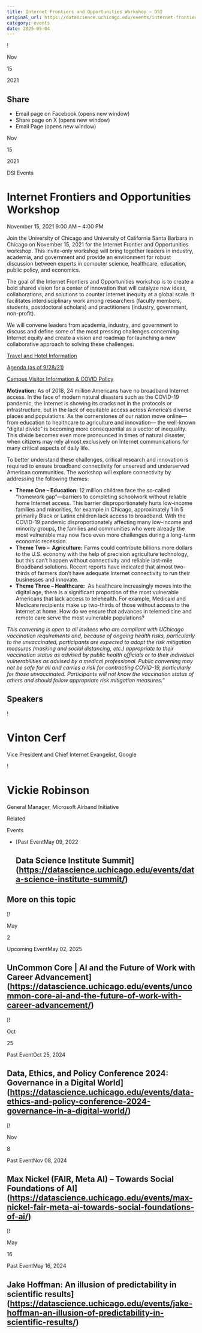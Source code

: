 ```yaml
---
title: Internet Frontiers and Opportunities Workshop – DSI
original_url: https://datascience.uchicago.edu/events/internet-frontiers-and-opportunities-workshop
category: events
date: 2025-05-04
---
```


!

Nov

15

2021

## Share

* Email page on Facebook (opens new window)
* Share page on X (opens new window)
* Email Page (opens new window)

<!-- Table-like structure detected -->

Nov

15

2021

DSI Events

# Internet Frontiers and Opportunities Workshop

November 15, 2021 9:00 AM – 4:00 PM

Join the University of Chicago and University of California Santa Barbara in Chicago on November 15, 2021 for the Internet Frontier and Opportunities workshop. This invite-only workshop will bring together leaders in industry, academia, and government and provide an environment for robust discussion between experts in computer science, healthcare, education, public policy, and economics. 

The goal of the Internet Frontiers and Opportunities workshop is to create a bold shared vision for a center of innovation that will catalyze new ideas, collaborations, and solutions to counter Internet inequity at a global scale. It facilitates interdisciplinary work among researchers (faculty members, students, postdoctoral scholars) and practitioners (industry, government, non-profit). 

We will convene leaders from academia, industry, and government to discuss and define some of the most pressing challenges concerning Internet equity and create a vision and roadmap for launching a new collaborative approach to solving these challenges. 

[Travel and Hotel Information](/internet-frontiers-and-opportunities-workshop/)

[Agenda (as of 9/28/21)](/wp-content/uploads/2021/10/Agenda_092821.pdf)

[Campus Visitor Information & COVID Policy](https://goforward.uchicago.edu/visitor-information/)

**Motivation:** As of 2018, 24 million Americans have no broadband Internet access. In the face of modern natural disasters such as the COVID-19 pandemic, the Internet is showing its cracks not in the protocols or infrastructure, but in the lack of equitable access across America’s diverse places and populations. As the cornerstones of our nation move online—from education to healthcare to agriculture and innovation— the well-known “digital divide” is becoming more consequential as a vector of inequality. This divide becomes even more pronounced in times of natural disaster, when citizens may rely almost exclusively on Internet communications for many critical aspects of daily life. 

To better understand these challenges, critical research and innovation is required to ensure broadband connectivity for unserved and underserved American communities. The workshop will explore connectivity by addressing the following themes: 

* **Theme One – Education:** 12 million children face the so-called “homework gap”—barriers to completing schoolwork without reliable home Internet access. This barrier disproportionately hurts low-income families and minorities, for example in Chicago, approximately 1 in 5 primarily Black or Latinx children lack access to broadband. With the COVID-19 pandemic disproportionately affecting many low-income and minority groups, the families and communities who were already the most vulnerable may now face even more challenges during a long-term economic recession.
* **Theme Two –  Agriculture:** Farms could contribute billions more dollars to the U.S. economy with the help of precision agriculture technology, but this can’t happen without connectivity and reliable last-mile Broadband solutions. Recent reports have indicated that almost two-thirds of farmers don’t have adequate Internet connectivity to run their businesses and innovate.
* **Theme Three – Healthcare:**  As healthcare increasingly moves into the digital age, there is a significant proportion of the most vulnerable Americans that lack access to telehealth. For example, Medicaid and Medicare recipients make up two-thirds of those without access to the internet at home. How do we ensure that advances in telemedicine and remote care serve the most vulnerable populations?

*This convening is open to all invitees who are compliant with UChicago vaccination requirements and, because of ongoing health risks, particularly to the unvaccinated, participants are expected to adopt the risk mitigation measures (masking and social distancing, etc.) appropriate to their vaccination status as advised by public health officials or to their individual vulnerabilities as advised by a medical professional. Public convening may not be safe for all and carries a risk for contracting COVID-19, particularly for those unvaccinated. Participants will not know the vaccination status of others and should follow appropriate risk mitigation measures.”*

## Speakers

<!-- Table-like structure detected -->

! 

# Vinton Cerf

Vice President and Chief Internet Evangelist, Google

! 

# Vickie Robinson

General Manager, Microsoft Airband Initiative

Related

Events

* [Past EventMay 09, 2022

  ## Data Science Institute Summit](https://datascience.uchicago.edu/events/data-science-institute-summit/)

## More on this topic

[!

May

2

Upcoming EventMay 02, 2025

## UnCommon Core | AI and the Future of Work with Career Advancement](https://datascience.uchicago.edu/events/uncommon-core-ai-and-the-future-of-work-with-career-advancement/)
[!

Oct

25

Past EventOct 25, 2024

## Data, Ethics, and Policy Conference 2024: Governance in a Digital World](https://datascience.uchicago.edu/events/data-ethics-and-policy-conference-2024-governance-in-a-digital-world/)
[!

Nov

8

Past EventNov 08, 2024

## Max Nickel (FAIR, Meta AI) – Towards Social Foundations of AI](https://datascience.uchicago.edu/events/max-nickel-fair-meta-ai-towards-social-foundations-of-ai/)
[!

May

16

Past EventMay 16, 2024

## Jake Hoffman: An illusion of predictability in scientific results](https://datascience.uchicago.edu/events/jake-hoffman-an-illusion-of-predictability-in-scientific-results/)